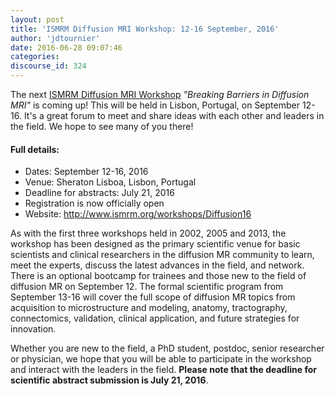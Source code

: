 ```yaml
---
layout: post
title: 'ISMRM Diffusion MRI Workshop: 12-16 September, 2016'
author: 'jdtournier'
date: 2016-06-28 09:07:46
categories:
discourse_id: 324
---
```

The next [ISMRM Diffusion MRI Workshop](http://www.ismrm.org/workshops/Diffusion16)  _"Breaking Barriers in Diffusion MRI"_ is coming up! This will be held in Lisbon, Portugal, on September 12-16. It's a great forum to meet and share ideas with each other and leaders in the field. We hope to see many of you there!



#### Full details:

* Dates: September 12-16, 2016
* Venue: Sheraton Lisboa, Lisbon, Portugal
* Deadline for abstracts: July 21, 2016
* Registration is now officially open
* Website: http://www.ismrm.org/workshops/Diffusion16


As with the first three workshops held in 2002, 2005 and 2013, the workshop has been designed as the primary scientific venue for basic scientists and clinical researchers in the diffusion MR community to learn, meet the experts, discuss the latest advances in the field, and network. There is an optional bootcamp for trainees and those new to the field of diffusion MR on September 12. The formal scientific program from September 13-16 will cover the full scope of diffusion MR topics from acquisition to microstructure and modeling, anatomy, tractography, connectomics, validation, clinical application, and future strategies for innovation.

Whether you are new to the field, a PhD student, postdoc, senior researcher or physician, we hope that you will be able to participate in the workshop and interact with the leaders in the field. **Please note that the deadline for scientific abstract submission is July 21, 2016**.
            